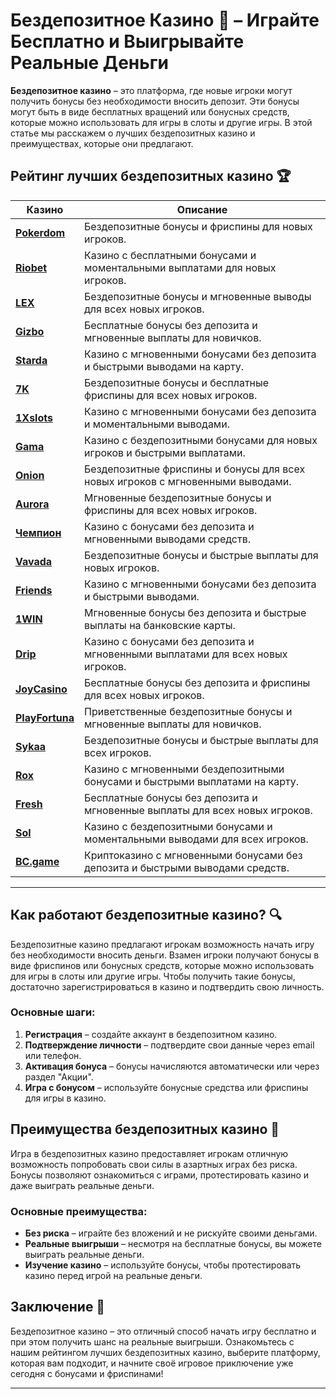 # Бездепозитное Казино 🎁 – Играйте Бесплатно и Выигрывайте Реальные Деньги

**Бездепозитное казино** – это платформа, где новые игроки могут получить бонусы без необходимости вносить депозит. Эти бонусы могут быть в виде бесплатных вращений или бонусных средств, которые можно использовать для игры в слоты и другие игры. В этой статье мы расскажем о лучших бездепозитных казино и преимуществах, которые они предлагают.

## Рейтинг лучших бездепозитных казино 🏆

| Казино             | Описание                                                                                  |
|--------------------|-------------------------------------------------------------------------------------------|
| [**Pokerdom**](https://brandplay.link/4k77v2yx)      | Бездепозитные бонусы и фриспины для новых игроков.                                         |
| [**Riobet**](https://brandplay.link/7xBLTPyj)        | Казино с бесплатными бонусами и моментальными выплатами для новых игроков.                |
| [**LEX**](https://brandplay.link/zW4hdDFV)           | Бездепозитные бонусы и мгновенные выводы для всех новых игроков.                          |
| [**Gizbo**](https://brandplay.link/bprXw4YV)         | Бесплатные бонусы без депозита и мгновенные выплаты для новичков.                         |
| [**Starda**](https://brandplay.link/fB7xwRFL)        | Казино с мгновенными бонусами без депозита и быстрыми выводами на карту.                  |
| [**7K**](https://brandplay.link/BvQyFShp)            | Бездепозитные бонусы и бесплатные фриспины для всех новых игроков.                        |
| [**1Xslots**](https://brandplay.link/hSB1khtr)       | Казино с мгновенными бонусами без депозита и моментальными выводами.                      |
| [**Gama**](https://brandplay.link/j6NMKsDz)          | Казино с бездепозитными бонусами для новых игроков и быстрыми выплатами.                  |
| [**Onion**](https://brandplay.link/zBGRVpQ9)         | Бездепозитные фриспины и бонусы для всех новых игроков с мгновенными выводами.            |
| [**Aurora**](https://10trafic-stat2.com/click/668546556bcc6313411604bd/6766/13032/subaccount)        | Мгновенные бездепозитные бонусы и фриспины для всех новых игроков.                      |
| [**Чемпион**](https://temon-gter.cfd/go/lRq?p80412p304504pcc44t17455)       | Казино с бонусами без депозита и мгновенными выводами средств.                          |
| [**Vavada**](https://vavadapartner.pro/?promo=ea5c9275-6854-4505-94fc-95ab18221945-linkb2)        | Бездепозитные бонусы и быстрые выплаты для новых игроков.                                |
| [**Friends**](https://gofriends.run/linkb2)       | Казино с мгновенными бонусами без депозита и быстрыми выводами.                          |
| [**1WIN**](https://brandplay.link/smXVpBbG)          | Мгновенные бонусы без депозита и быстрые выплаты на банковские карты.                    |
| [**Drip**](https://drp-ircp01.com/c07e6a3db)          | Казино с бонусами без депозита и мгновенными выплатами для всех новых игроков.           |
| [**JoyCasino**](https://rpc30.call2me.pro/?/ru/registration?apkpop=0&partner=p24970p3291217pc98f)     | Бесплатные бонусы без депозита и фриспины для всех новых игроков.                       |
| [**PlayFortuna**](https://fortunapromo.net/alt/playfortuna/registration?0dc4a9362a71feb7e3f165fb8e766f70)   | Приветственные бездепозитные бонусы и мгновенные выплаты для новичков.                   |
| [**Sykaa**](https://s-two-way.com/?source=linkb2&pid=30697)         | Бездепозитные бонусы и быстрые выплаты для всех игроков.                                  |
| [**Rox**](https://rox-pvwfpjgcxe.com/cb1ee18a5)           | Казино с мгновенными бездепозитными бонусами и быстрыми выплатами на карту.             |
| [**Fresh**](https://fresh-eumwkxwao.com/c3f7b485d)         | Бесплатные бонусы без депозита и мгновенные выплаты для всех новых игроков.              |
| [**Sol**](https://sol-mmtdzfbaco.com/cb2415bca)           | Казино с бездепозитными бонусами и моментальными выводами для всех игроков.              |
| [**BC.game**](https://partnerbcgame.com/dcc53d441)        | Криптоказино с мгновенными бонусами без депозита и быстрыми выводами средств.            |

---

## Как работают бездепозитные казино? 🔍

Бездепозитные казино предлагают игрокам возможность начать игру без необходимости вносить деньги. Взамен игроки получают бонусы в виде фриспинов или бонусных средств, которые можно использовать для игры в слоты или другие игры. Чтобы получить такие бонусы, достаточно зарегистрироваться в казино и подтвердить свою личность.

### Основные шаги:

1. **Регистрация** – создайте аккаунт в бездепозитном казино.
2. **Подтверждение личности** – подтвердите свои данные через email или телефон.
3. **Активация бонуса** – бонусы начисляются автоматически или через раздел "Акции".
4. **Игра с бонусом** – используйте бонусные средства или фриспины для игры в казино.

## Преимущества бездепозитных казино 🌟

Игра в бездепозитных казино предоставляет игрокам отличную возможность попробовать свои силы в азартных играх без риска. Бонусы позволяют ознакомиться с играми, протестировать казино и даже выиграть реальные деньги.

### Основные преимущества:

- **Без риска** – играйте без вложений и не рискуйте своими деньгами.
- **Реальные выигрыши** – несмотря на бесплатные бонусы, вы можете выиграть реальные деньги.
- **Изучение казино** – используйте бонусы, чтобы протестировать казино перед игрой на реальные деньги.

## Заключение 🎲

Бездепозитное казино – это отличный способ начать игру бесплатно и при этом получить шанс на реальные выигрыши. Ознакомьтесь с нашим рейтингом лучших бездепозитных казино, выберите платформу, которая вам подходит, и начните своё игровое приключение уже сегодня с бонусами и фриспинами!

---

